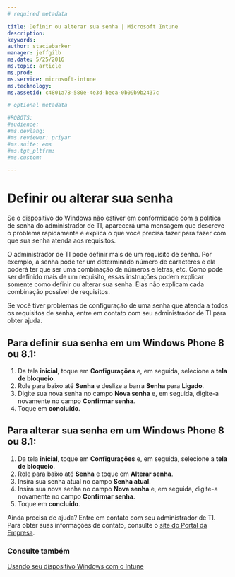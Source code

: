 ```yaml
---
# required metadata

title: Definir ou alterar sua senha | Microsoft Intune
description:
keywords:
author: staciebarker
manager: jeffgilb
ms.date: 5/25/2016
ms.topic: article
ms.prod:
ms.service: microsoft-intune
ms.technology:
ms.assetid: c4801a78-580e-4e3d-beca-0b09b9b2437c

# optional metadata

#ROBOTS:
#audience:
#ms.devlang:
#ms.reviewer: priyar
#ms.suite: ems
#ms.tgt_pltfrm:
#ms.custom:

---
```


# Definir ou alterar sua senha

Se o dispositivo do Windows não estiver em conformidade com a política de senha do administrador de TI, aparecerá uma mensagem que descreve o problema rapidamente e explica o que você precisa fazer para fazer com que sua senha atenda aos requisitos.

O administrador de TI pode definir mais de um requisito de senha. Por exemplo, a senha pode ter um determinado número de caracteres e ela poderá ter que ser uma combinação de números e letras, etc. Como pode ser definido mais de um requisito, essas instruções podem explicar somente como definir ou alterar sua senha. Elas não explicam cada combinação possível de requisitos. 

Se você tiver problemas de configuração de uma senha que atenda a todos os requisitos de senha, entre em contato com seu administrador de TI para obter ajuda.

## Para definir sua senha em um Windows Phone 8 ou 8.1:

1. Da tela **inicial**, toque em **Configurações** e, em seguida, selecione a **tela de bloqueio**.
2. Role para baixo até **Senha** e deslize a barra **Senha** para **Ligado**.
3. Digite sua nova senha no campo **Nova senha** e, em seguida, digite-a novamente no campo **Confirmar senha**. 
4. Toque em **concluído**.

## Para alterar sua senha em um Windows Phone 8 ou 8.1:

1. Da tela **inicial**, toque em **Configurações** e, em seguida, selecione a **tela de bloqueio**.
2. Role para baixo até **Senha** e toque em **Alterar senha**.
3. Insira sua senha atual no campo **Senha atual**.
4. Insira sua nova senha no campo **Nova senha** e, em seguida, digite-a novamente no campo **Confirmar senha**.
4. Toque em **concluído**.

Ainda precisa de ajuda? Entre em contato com seu administrador de TI. Para obter suas informações de contato, consulte o [site do Portal da Empresa](http://portal.manage.microsoft.com).

### Consulte também
[Usando seu dispositivo Windows com o Intune](using-your-windows-device-with-intune.md)

<!--HONumber=Jun16_HO2-->


